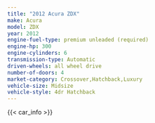 ```yaml
---
title: "2012 Acura ZDX"
make: Acura
model: ZDX
year: 2012
engine-fuel-type: premium unleaded (required)
engine-hp: 300
engine-cylinders: 6
transmission-type: Automatic
driven-wheels: all wheel drive
number-of-doors: 4
market-category: Crossover,Hatchback,Luxury
vehicle-size: Midsize
vehicle-style: 4dr Hatchback
---
```


{{< car_info >}}
